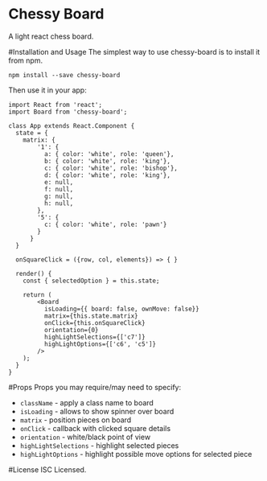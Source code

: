 # Chessy Board
A light react chess board. 

#Installation and Usage
The simplest way to use chessy-board is to install it from npm.

```
npm install --save chessy-board
```

Then use it in your app:

```
import React from 'react';
import Board from 'chessy-board';

class App extends React.Component {
  state = {
    matrix: {
        '1': {
          a: { color: 'white', role: 'queen'},
          b: { color: 'white', role: 'king'},
          c: { color: 'white', role: 'bishop'},
          d: { color: 'white', role: 'king'},
          e: null,
          f: null,
          g: null,
          h: null,
        },
        '5': {
          c: { color: 'white', role: 'pawn'}
        }
      }
  }

  onSquareClick = ({row, col, elements}) => { }

  render() {
    const { selectedOption } = this.state;

    return (
        <Board
          isLoading={{ board: false, ownMove: false}}
          matrix={this.state.matrix}
          onClick={this.onSquareClick}
          orientation={0}
          highLightSelections={['c7']}
          highLightOptions={['c6', 'c5']}
        />
    );
  }
}
```

#Props
Props you may require/may need to specify:

* `className` - apply a class name to board
* `isLoading` - allows to show spinner over board
* `matrix` - position pieces on board
* `onClick` - callback with clicked square details
* `orientation` - white/black point of view
* `highLightSelections` - highlight selected pieces
* `highLightOptions` - highlight possible move options for selected piece

#License
ISC Licensed.
